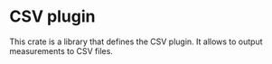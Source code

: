 # CSV plugin

This crate is a library that defines the CSV plugin.
It allows to output measurements to CSV files.
